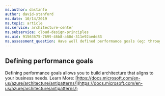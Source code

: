 ```yaml
---
ms.author: dastanfo
author: david-stanford
ms.date: 10/14/2019
ms.topic: article
ms.service: architecture-center
ms.subservice: cloud-design-principles
ms.uid: 91563675-7699-46b8-a60d-311e92aede83
ms.assessment_question: Have well defined performance goals (eg: throughput and latency)
---
```

## Defining performance goals

Defining performance goals allows you to build architecture that aligns to your business needs.  Learn More: [https://docs.microsoft.com/en-us/azure/architecture/antipatterns/](https://docs.microsoft.com/en-us/azure/architecture/antipatterns/)
